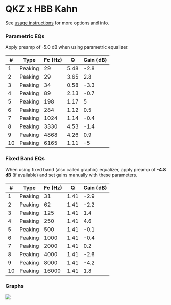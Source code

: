 # QKZ x HBB Kahn
See [usage instructions](https://github.com/jaakkopasanen/AutoEq#usage) for more options and info.

### Parametric EQs
Apply preamp of -5.0 dB when using parametric equalizer.

|   # | Type    |   Fc (Hz) |    Q |   Gain (dB) |
|-----|---------|-----------|------|-------------|
|   1 | Peaking |        29 | 5.48 |        -2.8 |
|   2 | Peaking |        29 | 3.65 |         2.8 |
|   3 | Peaking |        34 | 0.58 |        -3.3 |
|   4 | Peaking |        89 | 2.13 |        -0.7 |
|   5 | Peaking |       198 | 1.17 |         5   |
|   6 | Peaking |       284 | 1.12 |         0.5 |
|   7 | Peaking |      1024 | 1.14 |        -0.4 |
|   8 | Peaking |      3330 | 4.53 |        -1.4 |
|   9 | Peaking |      4868 | 4.26 |         0.9 |
|  10 | Peaking |      6165 | 1.11 |        -5   |

### Fixed Band EQs
When using fixed band (also called graphic) equalizer, apply preamp of **-4.8 dB** (if available) and set gains manually with these parameters.

|   # | Type    |   Fc (Hz) |    Q |   Gain (dB) |
|-----|---------|-----------|------|-------------|
|   1 | Peaking |        31 | 1.41 |        -2.9 |
|   2 | Peaking |        62 | 1.41 |        -2.2 |
|   3 | Peaking |       125 | 1.41 |         1.4 |
|   4 | Peaking |       250 | 1.41 |         4.6 |
|   5 | Peaking |       500 | 1.41 |        -0.1 |
|   6 | Peaking |      1000 | 1.41 |        -0.4 |
|   7 | Peaking |      2000 | 1.41 |         0.2 |
|   8 | Peaking |      4000 | 1.41 |        -2.6 |
|   9 | Peaking |      8000 | 1.41 |        -4.2 |
|  10 | Peaking |     16000 | 1.41 |         1.8 |

### Graphs
![](./QKZ%20x%20HBB%20Kahn.png)
